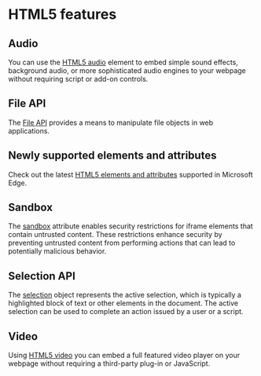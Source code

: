 # HTML5 features

## Audio
You can use the [HTML5 audio](./audio) element to embed simple sound effects, background audio, or more sophisticated audio engines to your webpage without requiring script or add-on controls.

## File API
The [File  API](./file-api) provides a means to manipulate file objects in web applications.

## Newly supported elements and attributes
Check out the latest [HTML5 elements and attributes](./newly-supported-elements-and-attributes) supported in Microsoft Edge.

## Sandbox
The  [sandbox](./sandbox)  attribute enables security restrictions for iframe elements that contain untrusted content. These restrictions enhance security by preventing untrusted content from performing actions that can lead to potentially malicious behavior.

## Selection API
The  [selection](./selection-api) object represents the active selection, which is typically a highlighted block of text or other elements in the document. The active selection can be used to complete an action issued by a user or a script.

## Video
Using [HTML5 video](./video) you can embed a full featured video player on your webpage without requiring a third-party plug-in or JavaScript.


